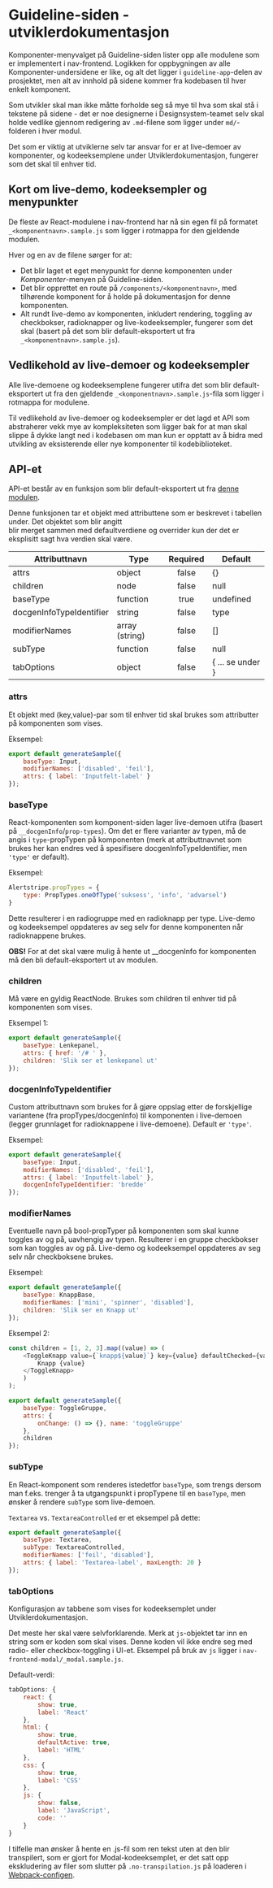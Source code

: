 # Guideline-siden - utviklerdokumentasjon

Komponenter-menyvalget på Guideline-siden lister opp alle modulene som er implementert i nav-frontend. Logikken for
oppbygningen av alle Komponenter-undersidene er like, og alt det ligger i `guideline-app`-delen av 
prosjektet, men alt av innhold på sidene kommer fra kodebasen til hver enkelt komponent.

Som utvikler skal man ikke måtte forholde seg så mye til hva som skal stå i tekstene på sidene - det er noe designerne
i Designsystem-teamet selv skal holde vedlike gjennom redigering av `.md`-filene som ligger under `md/`-folderen i hver
modul. 

Det som er viktig at utviklerne selv tar ansvar for er at live-demoer av komponenter, og kodeeksemplene under
Utviklerdokumentasjon, fungerer som det skal til enhver tid.

## Kort om live-demo, kodeeksempler og menypunkter
De fleste av React-modulene i nav-frontend har nå sin egen fil på formatet `_<komponentnavn>.sample.js` som ligger i 
rotmappa for den gjeldende modulen. 

Hver og en av de filene sørger for at:  
* Det blir laget et eget menypunkt for denne komponenten under *Komponenter*-menyen på Guideline-siden.
* Det blir opprettet en route på `/components/<komponentnavn>`, med tilhørende komponent for å holde på dokumentasjon
for denne komponenten.
* Alt rundt live-demo av komponenten, inkludert rendering, toggling av checkbokser, radioknapper og live-kodeeksempler,
fungerer som det skal (basert på det som blir default-eksportert ut fra `_<komponentnavn>.sample.js`).

## Vedlikehold av live-demoer og kodeeksempler
Alle live-demoene og kodeeksemplene fungerer utifra det som blir default-eksportert ut fra den gjeldende 
`_<komponentnavn>.sample.js`-fila som ligger i rotmappa for modulene.

Til vedlikehold av live-demoer og kodeeksempler er det lagd et API som abstraherer vekk mye av kompleksiteten som 
ligger bak for at man skal slippe å dykke langt ned i kodebasen om man kun er opptatt av å bidra med utvikling av 
eksisterende eller nye komponenter til kodebiblioteket.

## API-et
API-et består av en funksjon som blir default-eksportert ut fra 
[denne modulen](https://github.com/erlendev/nav-frontend-moduler/blob/master/guideline-app/app/utils/sampling/sampleDataGenerator.js).

Denne funksjonen tar et objekt med attributtene som er beskrevet i tabellen under. Det objektet som blir angitt  
blir merget sammen med defaultverdiene og overrider kun der det er eksplisitt sagt hva verdien skal være. 

| Attributtnavn               | Type            | Required | Default          |
| -------------               | --------------  |:--------:| ---------------- | 
| attrs                       | object          | false    | {}               |
| children                    | node            | false    | null             |
| baseType                    | function        | true     | undefined        |
| docgenInfoTypeIdentifier    | string          | false    | type             |
| modifierNames               | array (string)  | false    | []               |
| subType                     | function        | false    | null             |
| tabOptions                  | object          | false    | { ... se under } |


### attrs
Et objekt med (key,value)-par som til enhver tid skal brukes som attributter på komponenten som vises.

Eksempel:
```js
export default generateSample({
    baseType: Input,
    modifierNames: ['disabled', 'feil'],
    attrs: { label: 'Inputfelt-label' }
});
```
### baseType
React-komponenten som komponent-siden lager live-demoen utifra (basert på `__docgenInfo`/`prop-types`).
Om det er flere varianter av typen, må de angis i `type`-propTypen på komponenten (merk at attributtnavnet som
brukes her kan endres ved å spesifisere docgenInfoTypeIdentifier, men `'type'` er default).

Eksempel:
```js
Alertstripe.propTypes = {
    type: PropTypes.oneOfType('suksess', 'info', 'advarsel')
}
```

Dette resulterer i en radiogruppe med en radioknapp per type.
Live-demo og kodeeksempel oppdateres av seg selv for denne komponenten når radioknappene brukes.

**OBS!** For at det skal være mulig å hente ut __docgenInfo for komponenten må den bli default-eksportert ut av modulen. 

### children
Må være en gyldig ReactNode. Brukes som children til enhver tid på komponenten som vises.

Eksempel 1:
```js
export default generateSample({
    baseType: Lenkepanel,
    attrs: { href: '/# ' },
    children: 'Slik ser et lenkepanel ut'
});
```

### docgenInfoTypeIdentifier
Custom attributtnavn som brukes for å gjøre oppslag etter de forskjellige variantene (fra propTypes/docgenInfo) 
til komponenten i live-demoen (legger grunnlaget for radioknappene i live-demoene). Default er `'type'`.

Eksempel:
```js
export default generateSample({
    baseType: Input,
    modifierNames: ['disabled', 'feil'],
    attrs: { label: 'Inputfelt-label' },
    docgenInfoTypeIdentifier: 'bredde'
});
```

### modifierNames
Eventuelle navn på bool-propTyper på komponenten som skal kunne toggles av og på, uavhengig av typen. 
Resulterer i en gruppe checkbokser som kan toggles av og på. 
Live-demo og kodeeksempel oppdateres av seg selv når checkboksene brukes.

Eksempel:
```js
export default generateSample({
    baseType: KnappBase,
    modifierNames: ['mini', 'spinner', 'disabled'],
    children: 'Slik ser en Knapp ut'
});
```


Eksempel 2:
```js
const children = [1, 2, 3].map((value) => (
    <ToggleKnapp value={`knapp${value}`} key={value} defaultChecked={value === 1}>
        Knapp {value}
    </ToggleKnapp>
    )
);

export default generateSample({
    baseType: ToggleGruppe,
    attrs: {
        onChange: () => {}, name: 'toggleGruppe'
    },
    children
});
```

### subType
En React-komponent som renderes istedetfor `baseType`, som trengs dersom man f.eks. trenger å ta
utgangspunkt i propTypene til en `baseType`, men ønsker å rendere `subType` som live-demoen. 

`Textarea` vs. `TextareaControlled` er et eksempel på dette:
```js
export default generateSample({
    baseType: Textarea,
    subType: TextareaControlled,
    modifierNames: ['feil', 'disabled'],
    attrs: { label: 'Textarea-label', maxLength: 20 }
});
```


### tabOptions
Konfigurasjon av tabbene som vises for kodeeksemplet under Utviklerdokumentasjon.

Det meste her skal være selvforklarende. Merk at `js`-objektet tar inn en string som er koden som skal vises. 
Denne koden vil ikke endre seg med radio- eller checkbox-toggling i UI-et. 
Eksempel på bruk av `js` ligger i `nav-frontend-modal/_modal.sample.js`. 

Default-verdi:
```js
tabOptions: {
    react: {
        show: true,
        label: 'React'
    },
    html: {
        show: true,
        defaultActive: true,
        label: 'HTML'
    },
    css: {
        show: true,
        label: 'CSS'
    },
    js: {
        show: false,
        label: 'JavaScript',
        code: ''
    }
}
```

I tilfelle man ønsker å hente en .js-fil som ren tekst uten at den blir transpilert, som er gjort for 
Modal-kodeeksemplet, er det satt opp ekskludering av filer som slutter på `.no-transpilation.js` på loaderen i 
[Webpack-configen](https://github.com/erlendev/nav-frontend-moduler/blob/master/guideline-app/conf/_webpack.global.js).